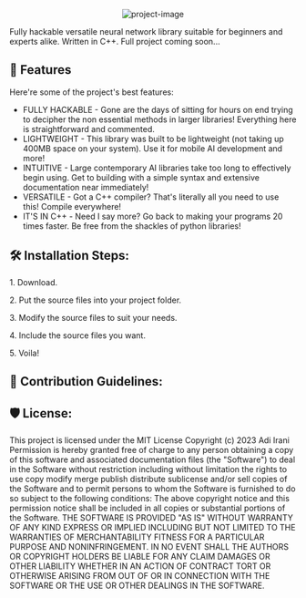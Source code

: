 <p align="center"><img src="https://socialify.git.ci/adiirani/Hyperion/image?description=1&amp;descriptionEditable=AI%2C%20your%20way&amp;font=Source%20Code%20Pro&amp;forks=1&amp;issues=1&amp;language=1&amp;logo=https%3A%2F%2Fi.gifer.com%2Fembedded%2Fdownload%2F7Td.gif&amp;name=1&amp;owner=1&amp;pattern=Formal%20Invitation&amp;pulls=1&amp;stargazers=1&amp;theme=Dark" alt="project-image"></p>

<p id="description">Fully hackable versatile neural network library suitable for beginners and experts alike. Written in C++. Full project coming soon...</p>

  
  
<h2>🧐 Features</h2>

Here're some of the project's best features:

*   FULLY HACKABLE - Gone are the days of sitting for hours on end trying to decipher the non essential methods in larger libraries! Everything here is straightforward and commented.
*   LIGHTWEIGHT - This library was built to be lightweight (not taking up 400MB space on your system). Use it for mobile AI development and more!
*   INTUITIVE - Large contemporary AI libraries take too long to effectively begin using. Get to building with a simple syntax and extensive documentation near immediately!
*   VERSATILE - Got a C++ compiler? That's literally all you need to use this! Compile everywhere!
*   IT'S IN C++ - Need I say more? Go back to making your programs 20 times faster. Be free from the shackles of python libraries!

<h2>🛠️ Installation Steps:</h2>

<p>1. Download.</p>

<p>2. Put the source files into your project folder.</p>

<p>3. Modify the source files to suit your needs.</p>

<p>4. Include the source files you want.</p>

<p>5. Voila!</p>

<h2>🍰 Contribution Guidelines:</h2>

<h2>🛡️ License:</h2>

This project is licensed under the MIT License Copyright (c) 2023 Adi Irani Permission is hereby granted free of charge to any person obtaining a copy of this software and associated documentation files (the "Software") to deal in the Software without restriction including without limitation the rights to use copy modify merge publish distribute sublicense and/or sell copies of the Software and to permit persons to whom the Software is furnished to do so subject to the following conditions: The above copyright notice and this permission notice shall be included in all copies or substantial portions of the Software. THE SOFTWARE IS PROVIDED "AS IS" WITHOUT WARRANTY OF ANY KIND EXPRESS OR IMPLIED INCLUDING BUT NOT LIMITED TO THE WARRANTIES OF MERCHANTABILITY FITNESS FOR A PARTICULAR PURPOSE AND NONINFRINGEMENT. IN NO EVENT SHALL THE AUTHORS OR COPYRIGHT HOLDERS BE LIABLE FOR ANY CLAIM DAMAGES OR OTHER LIABILITY WHETHER IN AN ACTION OF CONTRACT TORT OR OTHERWISE ARISING FROM OUT OF OR IN CONNECTION WITH THE SOFTWARE OR THE USE OR OTHER DEALINGS IN THE SOFTWARE.
